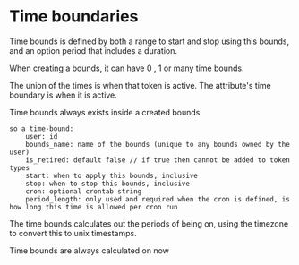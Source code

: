 # Time boundaries

Time bounds is defined by both a range to start and stop using this bounds, and an option period that includes a duration.

When creating a bounds, it can have 0 , 1 or many time bounds.

The union of the times is when that token is active.
The attribute's time boundary is when it is active.


Time bounds always exists inside a created bounds

    so a time-bound:
        user: id    
        bounds_name: name of the bounds (unique to any bounds owned by the user)
        is_retired: default false // if true then cannot be added to token types 
        start: when to apply this bounds, inclusive
        stop: when to stop this bounds, inclusive
        cron: optional crontab string
        period_length: only used and required when the cron is defined, is how long this time is allowed per cron run


The time bounds calculates out the periods of being on, using the timezone to convert this to unix timestamps.

Time bounds are always calculated on now
